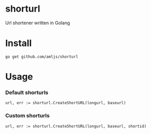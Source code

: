 # shorturl
Url shortener written in Golang

# Install
```
go get github.com/amljs/shorturl
```

# Usage
### Default shorturls
```
url, err := shorturl.CreateShortURL(longurl, baseurl)
```

### Custom shorturls
```
url, err := shorturl.CreateShortURL(longurl, baseurl, shortid)
```